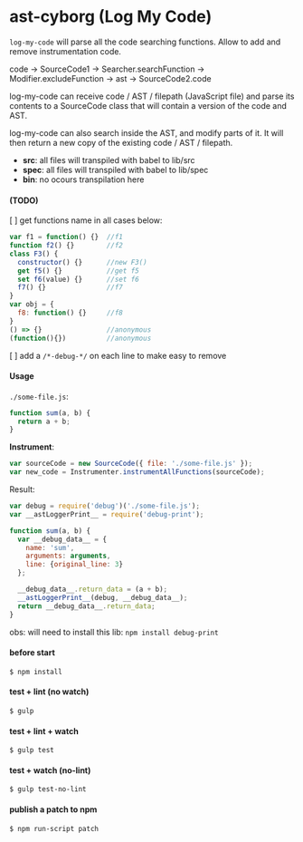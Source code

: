 # ast-cyborg (Log My Code)

`log-my-code` will parse all the code searching functions.
Allow to add and remove instrumentation code.

code -> SourceCode1 -> Searcher.searchFunction -> Modifier.excludeFunction -> ast -> SourceCode2.code

log-my-code can receive code / AST / filepath (JavaScript file) and parse its contents
to a SourceCode class that will contain a version of the code and AST.

log-my-code can also search inside the AST, and modify parts of it. It will then return
a new copy of the existing code / AST / filepath.

- **src**:  all files will transpiled with babel to lib/src
- **spec**: all files will transpiled with babel to lib/spec
- **bin**:  no ocours transpilation here

#### (TODO)

[ ] get functions name in all cases below:

```js
var f1 = function() {}  //f1
function f2() {}        //f2
class F3() {
  constructor() {}      //new F3()
  get f5() {}           //get f5
  set f6(value) {}      //set f6
  f7() {}               //f7
}
var obj = {
  f8: function() {}     //f8
}
() => {}                //anonymous
(function(){})          //anonymous
```

[ ] add a `/*-debug-*/` on each line to make easy to remove


#### Usage

`./some-file.js`:

```js
function sum(a, b) {
  return a + b;
}
```

**Instrument**:

```js
var sourceCode = new SourceCode({ file: './some-file.js' });
var new_code = Instrumenter.instrumentAllFunctions(sourceCode);
```

Result:

```js
var debug = require('debug')('./some-file.js');
var __astLoggerPrint__ = require('debug-print');

function sum(a, b) {
  var __debug_data__ = {
    name: 'sum',
    arguments: arguments,
    line: {original_line: 3}
  };

  __debug_data__.return_data = (a + b);
  __astLoggerPrint__(debug, __debug_data__);
  return __debug_data__.return_data;
}
```

obs: will need to install this lib: `npm install debug-print`

#### before start

```
$ npm install
```

#### test + lint (no watch)

```
$ gulp
```

#### test + lint + watch

```
$ gulp test
```

#### test + watch (no-lint)

```
$ gulp test-no-lint
```

#### publish a patch to npm

```
$ npm run-script patch
```
